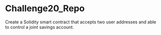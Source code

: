 # Challenge20_Repo
Create a Solidity smart contract that accepts two user addresses and able to control a joint savings account.

